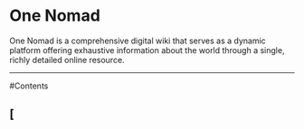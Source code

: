 # One Nomad
One Nomad is a comprehensive digital wiki that serves as a dynamic platform offering exhaustive information about the world through a single, richly detailed online resource.

***
#Contents
## [
